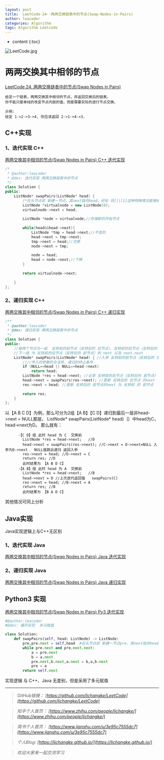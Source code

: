 ```yaml
---
layout: post
title:  LeetCode-24--两两交换链表中的节点(Swap-Nodes-in-Pairs)
author: leacoder
categories: Algorithm 
tags: Algorithm Leetcode
---
```


* content
{:toc}



![LeetCode.jpg](https://upload-images.jianshu.io/upload_images/16846478-99e6ef96e7d6f9cb.jpg?imageMogr2/auto-orient/strip%7CimageView2/2/w/1240)


# 两两交换其中相邻的节点
[LeetCode 24. 两两交换链表中的节点(Swap Nodes in Pairs)](https://leetcode-cn.com/problems/swap-nodes-in-pairs/)

    给定一个链表，两两交换其中相邻的节点，并返回交换后的链表。
    你不能只是单纯的改变节点内部的值，而是需要实际的进行节点交换。

    示例:
    给定 1->2->3->4, 你应该返回 2->1->4->3.

## C++实现
### 1、迭代实现 C++
[两两交换其中相邻的节点(Swap Nodes in Pairs) C++ 迭代实现](https://github.com/CK-Li/LeetCode/blob/master/24.%20Swap%20Nodes%20in%20Pairs/SwapNodesinPairs_2.cpp)
```c++
/*
 * @author:leacoder
 * @des: 迭代实现 两两交换链表中的节点
 */
class Solution {
public:
    ListNode* swapPairs(ListNode* head) {
        /*在头节点前 新建一节点，其next指向head。好处 将[]\[1]这种特殊情况能够统一处理*/
        ListNode *virtualnode = new ListNode(0);
        virtualnode->next = head;
        
        ListNode *node = virtualnode;//存储新的开始节点
        
        while(head&&head->next){
            ListNode *tmp = head->next;//不变的 
            head->next = tmp->next;
            tmp->next = head;//交换
            node->next = tmp;
            
            node = head;
            head = node->next;//下移
        }
        
        return virtualnode->next;
            
    }
};
```
### 2、递归实现 C++
[两两交换其中相邻的节点(Swap Nodes in Pairs) C++ 递归实现](https://github.com/CK-Li/LeetCode/blob/master/24.%20Swap%20Nodes%20in%20Pairs/SwapNodesinPairs.cpp)
```c++
/**
 * @author:leacoder
 * @des: 递归实现 两两交换链表中的节点
 */
class Solution {
public:
    //每两个节点为一组  反转前的前节点（反转后的 后节点）、反转前的后节点（反转后的 前节点）
    //下一组 为 反转前的后节点（反转后的 前节点）的 next 以及 next.next
    ListNode* swapPairs(ListNode* head) { //入参 反转前的前节点（反转后的 后节点）
        ////传入的参数的合法性，递归的终止条件
        if (NULL==head || NULL==head->next) 
            return head; 
        ListNode *res = head->next; //记录 反转前的后节点（反转后的 前节点）
        head->next = swapPairs(res->next); //更新 反转后的 后节点 的next  为下一组 反转后的 前节点  （入参为反转前的后节点的next 即为下一组的 反转前的前节点（反转后的 后节点）
        res->next = head; //更新 反转后的 前节点的next 为 反转前 的 前节点
        
        return res;
    }
};
```
以【A B C D】为例，那么可分为2组【A B】【C D】递归到最后一层非head->next = NULL那层， ListNode* swapPairs(ListNode* head)｛｝中head为C，head->next为D。
那么就有：
```
      ·【C D】组 此时 head 为 C  交换前
        ListNode *res = head->next;   //D
        head->next = swapPairs(res->next); //C->next = D->next=NULL 入参为D->next   NULL值跳出递归 返回入参 
        res->next = head; //D->next = C
        return res; //D
        此时结果为 【A B D C】
      ·【A B】组 此时 head 为 A  交换前
        ListNode *res = head->next;   //B
        head->next = D //上次迭代返回值   swapPairs(C)
        res->next = head; //B->next = A
        return res; //B
        此时结果为 【B A D C】
```
其他情况可同上分析
## Java实现
Java实现逻辑上与C++无区别
### 1、迭代实现 Java
[两两交换其中相邻的节点(Swap Nodes in Pairs) Java 迭代实现](https://github.com/CK-Li/LeetCode/blob/master/24.%20Swap%20Nodes%20in%20Pairs/SwapNodesinPairs_2.java)
### 2、递归实现 Java

[两两交换其中相邻的节点(Swap Nodes in Pairs) Java 递归实现]((https://github.com/CK-Li/LeetCode/blob/master/24.%20Swap%20Nodes%20in%20Pairs/SwapNodesinPairs.java)
)
## Python3 实现
[两两交换其中相邻的节点(Swap Nodes in Pairs) Py3 迭代实现](https://github.com/CK-Li/LeetCode/blob/master/24.%20Swap%20Nodes%20in%20Pairs/SwapNodesinPairs.py)
```python
#@author:leacoder
#@des: 循环实现  多元赋值

class Solution:
    def swapPairs(self, head: ListNode) -> ListNode:
        pre,pre.next = self,head  #在头节点前 新建一节点pre，其next指向head
        while pre.next and pre.next.next:
            a = pre.next
            b = a.next
            pre.next,b.next,a.next = b,a,b.next
            pre = a
        return self.next
```
实现逻辑 与 C++、Java 无差别，但是采用了多元赋值

----
>*GitHub链接：*
>*[https://github.com/lichangke/LeetCode](https://github.com/lichangke/LeetCode)*

>*知乎个人首页：*
>*[https://www.zhihu.com/people/lichangke/](https://www.zhihu.com/people/lichangke/)*

>*简书个人首页：*
>*[https://www.jianshu.com/u/3e95c7555dc7](https://www.jianshu.com/u/3e95c7555dc7)*

>*个人Blog:*
>*[https://lichangke.github.io/](https://lichangke.github.io/)*

>*欢迎大家来一起交流学习*

